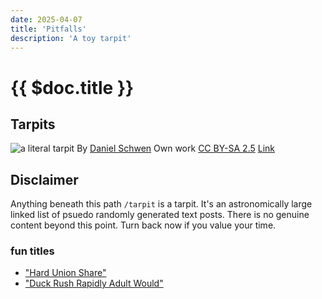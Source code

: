 ```yaml
---
date: 2025-04-07
title: 'Pitfalls'
description: 'A toy tarpit'
---
```


# {{ $doc.title }}

##  Tarpits

![a literal tarpit](/images/USA_tar_bubble_la_brea_CA.jpg) By [Daniel Schwen](//commons.wikimedia.org/wiki/User:Dschwen) Own work [CC BY-SA 2.5](https://creativecommons.org/licenses/by-sa/3.5) [Link](https://commons.wikimedia.org/w/index.php?curid=753192)

## Disclaimer
Anything beneath this path `/tarpit` is a tarpit. It's an astronomically large linked list of psuedo randomly generated text posts. There is no genuine content beyond this point. Turn back now if you value your time.

### fun titles
* ["Hard Union Share"](/tarpit/a645c05b-7b34-4d42-97c6-4c191fd669d6)
* ["Duck Rush Rapidly Adult Would"](/tarpit/7cc40cbf-aa9b-4594-b223-65e58991ea00)